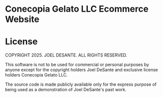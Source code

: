 # Conecopia Gelato LLC Ecommerce Website

# License
COPYRIGHT 2025. JOEL DESANTE. ALL RIGHTS RESERVED.

This software is not to be used for commercial or personal purposes by anyone except for the copyright holders Joel DeSante and exclusive license holders Conecopia Gelato LLC.

The source code is made publicly available only for the express purpose of being used as a demonstration of Joel DeSante's past work.
